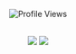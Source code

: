 <p align="center"> <img src="https://gpvc.arturio.dev/7nr" alt="Profile Views" /> </p>
<p align="center"><br>
    <img src="https://github-readme-stats.vercel.app/api?username=7nr&theme=tokyonight"/>
    <img src="https://github-readme-stats.vercel.app/api/top-langs/?username=7nr"/>
